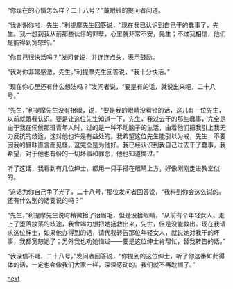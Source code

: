 
“你现在的心情怎么样？二十八号？”戴眼镜的提问者问道。

“我谢谢你啦，先生，”利提摩先生回答说，“现在我已认识到自己干的蠢事了，先生。我一想到我从前那些伙伴的罪孽，心里就非常不安，先生；不过我相信，他们是能得到宽恕的。”

“你自己很快活吗？”发问者说，并连连点头，表示鼓励。

“我对你非常感激，先生，”利提摩先生回答说，“我十分快活。”

“现在你心里还有什么想法吗？”发问者说，“要是有的话，就说出来吧，二十八号。”

“先生，”利提摩先生没有抬眼，说，“要是我的眼睛没看错的话，这儿有一位先生，以前就跟我认识。要是让这位先生知道一下，先生，我过去干的那些蠢事，完全是由于我在伺候那班青年人时，过的是一种不动脑子的生活，由着他们把我引上我无力反抗的歧途，这对他也许是有益处的。我希望这位先生能引以为戒，先生，不要因我的冒昧直言而见怪。这完全是为他好。我已经认识到我自己过去干了蠢事。我希望，对于他也有份的一切坏事和罪恶，他也知道悔过。”

听了这话，我看到有几位绅士，都用一只手搭在眼睛上方，好像刚刚走进教堂似的。

“这话为你自己争了光了，二十八号，”那位发问者回答说，“我料到你会这么说的。还有什么别的话要说的吗？”

“先生，”利提摩先生说时稍微抬了抬眉毛，但是没抬眼睛，“从前有个年轻女人，走上了堕落放荡的歧途，我曾竭力想把她拯救出来，先生，但是没能救出。现在我请求这位绅士，如果他办得到的话，请代我转告那位年轻女人，就说她对我干的坏事，我都宽恕她了；另外我也劝她悔过——要是这位绅士肯帮忙，替我转告的话。”

“我深信不疑，二十八号，”发问者回答说，“你提到的这位绅士，听了你这番如此得体的话，一定也会像我们大家一样，深深感动的。我们就不再耽搁了。”

[next](page755.md)
